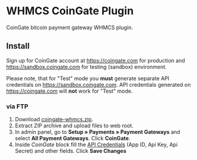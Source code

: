 # WHMCS CoinGate Plugin

CoinGate bitcoin payment gateway WHMCS plugin.

## Install

Sign up for CoinGate account at <https://coingate.com> for production and <https://sandbox.coingate.com> for testing (sandbox) environment.

Please note, that for "Test" mode you **must** generate separate API credentials on <https://sandbox.coingate.com>. API credentials generated on <https://coingate.com> will **not** work for "Test" mode.

### via FTP

1. Download [coingate-whmcs.zip](https://github.com/coingate/whmcs-plugin/releases/download/v1.0.1/coingate-whmcs-1.0.1.zip).
2. Extract ZIP archive and upload files to web root.
3. In admin panel, go to **Setup » Payments » Payment Gateways** and select **All Payment Gateways**. Click **CoinGate**.
4. Inside *CoinGate* block fill the [API Credentials](http://support.coingate.com/knowledge_base/topics/how-can-i-create-coingate-api-credentials) (App ID, Api Key, Api Secret) and other fields. Click **Save Changes**
